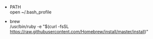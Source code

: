 * PATH  
open ~/.bash_profile

* brew  
/usr/bin/ruby -e "$(curl -fsSL https://raw.githubusercontent.com/Homebrew/install/master/install)"  
